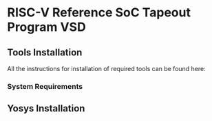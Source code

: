 # RISC-V Reference SoC Tapeout Program VSD
## Tools Installation

   All the instructions for installation of required tools can be found here:</ins>

### System Requirements


## Yosys Installation


